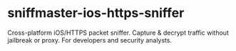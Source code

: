 # sniffmaster-ios-https-sniffer
Cross-platform iOS/HTTPS packet sniffer. Capture &amp; decrypt traffic without jailbreak or proxy. For developers and security analysts.
